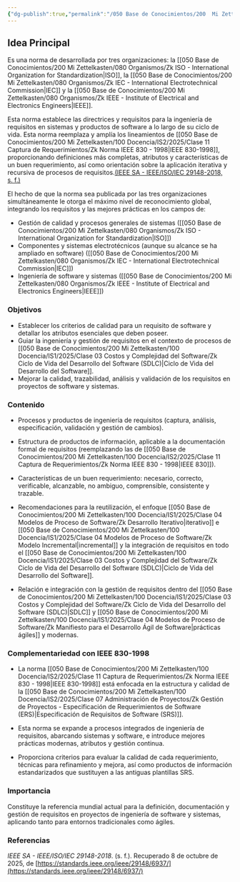 ```yaml
---
{"dg-publish":true,"permalink":"/050 Base de Conocimientos/200  Mi Zettelkasten/100 Docencia/IS2/2025/Clase 11 Captura de Requerimientos/Zk Norma ISO-IEC-IEEE 29148 - 2018/","tags":["#digitalGarden"]}
---
```


## Idea Principal

Es una norma de desarrollada por  tres organizaciones: la [[050 Base de Conocimientos/200  Mi Zettelkasten/080 Organismos/Zk ISO - International Organization for Standardization\|ISO]], la [[050 Base de Conocimientos/200  Mi Zettelkasten/080 Organismos/Zk IEC - International Electrotechnical Commission\|IEC]] y la [[050 Base de Conocimientos/200  Mi Zettelkasten/080 Organismos/Zk IEEE - Institute of Electrical and Electronics Engineers\|IEEE]].

Esta norma establece las directrices y requisitos para la ingeniería de requisitos en sistemas y productos de software a lo largo de su ciclo de vida. Esta norma reemplaza y amplía los lineamientos de [[050 Base de Conocimientos/200  Mi Zettelkasten/100 Docencia/IS2/2025/Clase 11 Captura de Requerimientos/Zk Norma IEEE 830 - 1998\|IEEE 830-1998]], proporcionando definiciones más completas, atributos y características de un buen requerimiento, así como orientación sobre la aplicación iterativa y recursiva de procesos de requisitos.[(IEEE SA - IEEE/ISO/IEC 29148-2018, s. f.)](https://standards.ieee.org/ieee/29148/6937/)

El hecho de que la norma sea publicada por las tres organizaciones simultáneamente le otorga el máximo nivel de reconocimiento global, integrando los requisitos y las mejores prácticas en los campos de: 
- Gestión de calidad y procesos generales de sistemas ([[050 Base de Conocimientos/200  Mi Zettelkasten/080 Organismos/Zk ISO - International Organization for Standardization\|ISO]])
- Componentes y sistemas electrotécnicos (aunque su alcance se ha ampliado en software) ([[050 Base de Conocimientos/200  Mi Zettelkasten/080 Organismos/Zk IEC - International Electrotechnical Commission\|IEC]])
- Ingeniería de software y sistemas ([[050 Base de Conocimientos/200  Mi Zettelkasten/080 Organismos/Zk IEEE - Institute of Electrical and Electronics Engineers\|IEEE]])

### Objetivos

- Establecer los criterios de calidad para un requisito de software y detallar los atributos esenciales que deben poseer.
- Guiar la ingeniería y gestión de requisitos en el contexto de procesos de [[050 Base de Conocimientos/200  Mi Zettelkasten/100 Docencia/IS1/2025/Clase 03 Costos y Complejidad del Software/Zk Ciclo de Vida del Desarrollo del Software (SDLC)\|Ciclo de Vida del Desarrollo del Software]].
- Mejorar la calidad, trazabilidad, análisis y validación de los requisitos en proyectos de software y sistemas.

### Contenido

- Procesos y productos de ingeniería de requisitos (captura, análisis, especificación, validación y gestión de cambios).
    
- Estructura de productos de información, aplicable a la documentación formal de requisitos (reemplazando las de [[050 Base de Conocimientos/200  Mi Zettelkasten/100 Docencia/IS2/2025/Clase 11 Captura de Requerimientos/Zk Norma IEEE 830 - 1998\|IEEE 830]]).
    
- Características de un buen requerimiento: necesario, correcto, verificable, alcanzable, no ambiguo, comprensible, consistente y trazable.
    
- Recomendaciones para la reutilización, el enfoque [[050 Base de Conocimientos/200  Mi Zettelkasten/100 Docencia/IS1/2025/Clase 04 Modelos de Proceso de Software/Zk Desarrollo Iterativo\|iterativo]] e [[050 Base de Conocimientos/200  Mi Zettelkasten/100 Docencia/IS1/2025/Clase 04 Modelos de Proceso de Software/Zk Modelo Incremental\|incremental]] y la integración de requisitos en todo el [[050 Base de Conocimientos/200  Mi Zettelkasten/100 Docencia/IS1/2025/Clase 03 Costos y Complejidad del Software/Zk Ciclo de Vida del Desarrollo del Software (SDLC)\|Ciclo de Vida del Desarrollo del Software]].
    
- Relación e integración con la gestión de requisitos dentro del [[050 Base de Conocimientos/200  Mi Zettelkasten/100 Docencia/IS1/2025/Clase 03 Costos y Complejidad del Software/Zk Ciclo de Vida del Desarrollo del Software (SDLC)\|SDLC]] y [[050 Base de Conocimientos/200  Mi Zettelkasten/100 Docencia/IS1/2025/Clase 04 Modelos de Proceso de Software/Zk Manifiesto para el Desarrollo Ágil de Software\|prácticas ágiles]] y modernas.

### Complementariedad con IEEE 830-1998

- La norma [[050 Base de Conocimientos/200  Mi Zettelkasten/100 Docencia/IS2/2025/Clase 11 Captura de Requerimientos/Zk Norma IEEE 830 - 1998\|IEEE 830-1998]] está enfocada en la estructura y calidad de la [[050 Base de Conocimientos/200  Mi Zettelkasten/100 Docencia/IS2/2025/Clase 07 Administración de Proyectos/Zk Gestión de Proyectos - Especificación de Requerimientos de Software (ERS)\|Especificación de Requisitos de Software (SRS)]].
    
- Esta norma se expande a procesos integrados de ingeniería de requisitos, abarcando sistemas y software, e introduce mejores prácticas modernas, atributos y gestión continua.
    
- Proporciona criterios para evaluar la calidad de cada requerimiento, técnicas para refinamiento y mejora, así como productos de información estandarizados que sustituyen a las antiguas plantillas SRS.

### Importancia  
Constituye la referencia mundial actual para la definición, documentación y gestión de requisitos en proyectos de ingeniería de software y sistemas, aplicando tanto para entornos tradicionales como ágiles.

### Referencias  
_IEEE SA - IEEE/ISO/IEC 29148-2018_. (s. f.). Recuperado 8 de octubre de 2025, de [https://standards.ieee.org/ieee/29148/6937/](https://standards.ieee.org/ieee/29148/6937/)

